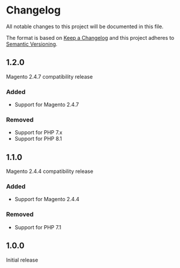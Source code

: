 # Changelog
All notable changes to this project will be documented in this file.

The format is based on [Keep a Changelog](http://keepachangelog.com/en/1.0.0/)
and this project adheres to [Semantic Versioning](http://semver.org/spec/v2.0.0.html).

## 1.2.0 

Magento 2.4.7 compatibility release

### Added

- Support for Magento 2.4.7

### Removed

- Support for PHP 7.x
- Support for PHP 8.1

## 1.1.0

Magento 2.4.4 compatibility release

### Added

- Support for Magento 2.4.4

### Removed

- Support for PHP 7.1

## 1.0.0

Initial release
